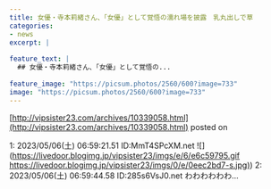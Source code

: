 ```yaml
---
title: 女優・寺本莉緒さん、「女優」として覚悟の濡れ場を披露　乳丸出しで草
categories:
- news
excerpt: |
  
feature_text: |
  ## 女優・寺本莉緒さん、「女優」として覚悟の...
  
feature_image: "https://picsum.photos/2560/600?image=733"
image: "https://picsum.photos/2560/600?image=733"
---
```


[http://vipsister23.com/archives/10339058.html](http://vipsister23.com/archives/10339058.html)
posted on 

<!--more-->

1: 2023/05/06(土) 06:59:21.51 ID:MmT4SPcXM.net ![](https://livedoor.blogimg.jp/vipsister23/imgs/e/6/e6c59795.gif [https://livedoor.blogimg.jp/vipsister23/imgs/0/e/0eec2bd7-s.jpg)](https://livedoor.blogimg.jp/vipsister23/imgs/0/e/0eec2bd7-s.jpg)) 2: 2023/05/06(土) 06:59:44.58 ID:285s6VsJ0.net わわわわわわ...
